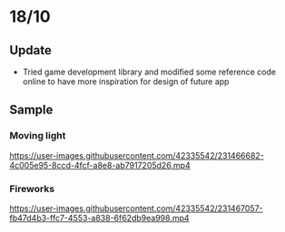 # 18/10

## Update
- Tried game development library and modified some reference code online to have more inspiration for design of future app
  
## Sample

### Moving light
https://user-images.githubusercontent.com/42335542/231466682-4c005e95-8ccd-4fcf-a8e8-ab7917205d26.mp4

### Fireworks
https://user-images.githubusercontent.com/42335542/231467057-fb47d4b3-ffc7-4553-a838-6f62db9ea998.mp4